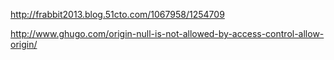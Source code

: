 http://frabbit2013.blog.51cto.com/1067958/1254709

http://www.ghugo.com/origin-null-is-not-allowed-by-access-control-allow-origin/
